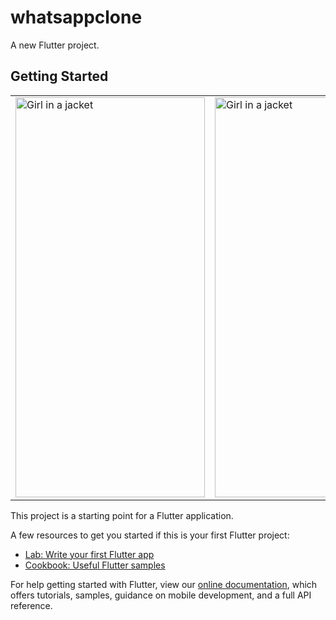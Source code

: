 # whatsappclone

A new Flutter project.

## Getting Started
<table>
  <tr>
    <td><img src="https://user-images.githubusercontent.com/29916053/167834332-559930c6-d06f-48c5-874d-2fe21cfda41b.png" alt="Girl in a jacket" width="303" height="640"></td>
    <td><img src="https://user-images.githubusercontent.com/29916053/167834358-d44e7ccc-b496-4a18-a20b-eb80a49ad805.png" alt="Girl in a jacket" width="303" height="640"></td>
    <td><img src="https://user-images.githubusercontent.com/29916053/167834380-8d8f1533-aeaa-4508-9c5f-da14b5d895e9.png" alt="Girl in a jacket" width="303" height="640"></td>
  </tr>
</table>

This project is a starting point for a Flutter application.

A few resources to get you started if this is your first Flutter project:

- [Lab: Write your first Flutter app](https://flutter.dev/docs/get-started/codelab)
- [Cookbook: Useful Flutter samples](https://flutter.dev/docs/cookbook)

For help getting started with Flutter, view our
[online documentation](https://flutter.dev/docs), which offers tutorials,
samples, guidance on mobile development, and a full API reference.
